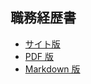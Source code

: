 ## 職務経歴書

- [サイト版](https://takumikimura1899.github.io/Takumikimura1899/)
- [PDF 版](https://github.com/Takumikimura1899/Takumikimura1899/releases)
- [Markdown 版](https://github.com/Takumikimura1899/Takumikimura1899/blob/main/docs/README.md)
